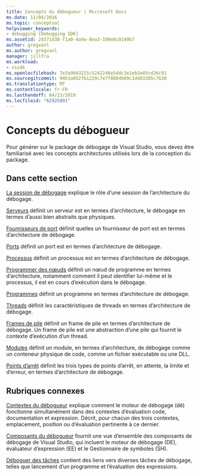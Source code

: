 ```yaml
---
title: Concepts du débogueur | Microsoft Docs
ms.date: 11/04/2016
ms.topic: conceptual
helpviewer_keywords:
- debugging [Debugging SDK]
ms.assetid: 2d371d38-f1a0-4a9a-8ea3-100e8c0149b7
author: gregvanl
ms.author: gregvanl
manager: jillfra
ms.workload:
- vssdk
ms.openlocfilehash: 7e3a9043215c5242246e54dc3e1eb2e85cd26c91
ms.sourcegitcommit: 94b3a052fb1229c7e7f8804b09c1d403385c7630
ms.translationtype: MT
ms.contentlocale: fr-FR
ms.lasthandoff: 04/23/2019
ms.locfileid: "62925891"
---
```

# <a name="debugger-concepts"></a>Concepts du débogueur
Pour générer sur le package de débogage de Visual Studio, vous devez être familiarisé avec les concepts architectures utilisés lors de la conception du package.

## <a name="in-this-section"></a>Dans cette section
 [La session de débogage](../../extensibility/debugger/debug-session.md) explique le rôle d’une session de l’architecture du débogage.

 [Serveurs](../../extensibility/debugger/servers-visual-studio-sdk.md) définit un serveur est en termes d’architecture, le débogage en termes d’aussi bien abstraits que physiques.

 [Fournisseurs de port](../../extensibility/debugger/port-suppliers.md) définit quelles un fournisseur de port est en termes d’architecture de débogage.

 [Ports](../../extensibility/debugger/ports.md) définit un port est en termes d’architecture de débogage.

 [Processus](../../extensibility/debugger/processes.md) définit un processus est en termes d’architecture de débogage.

 [Programmer des nœuds](../../extensibility/debugger/program-nodes.md) définit un nœud de programme en termes d’architecture, notamment comment il peut identifier lui-même et le processus, il est en cours d’exécution dans le débogage.

 [Programmes](../../extensibility/debugger/programs.md) définit un programme en termes d’architecture de débogage.

 [Threads](../../extensibility/debugger/threads.md) définit les caractéristiques de threads en termes d’architecture de débogage.

 [Frames de pile](../../extensibility/debugger/stack-frames.md) définit un frame de pile en termes d’architecture de débogage. Un frame de pile est une abstraction d’une pile qui fournit le contexte d’exécution d’un thread.

 [Modules](../../extensibility/debugger/modules.md) définit un module, en termes d’architecture, de débogage comme un conteneur physique de code, comme un fichier exécutable ou une DLL.

 [Points d’arrêt](../../extensibility/debugger/breakpoints-visual-studio-sdk.md) définit les trois types de points d’arrêt, en attente, la limite et d’erreur, en termes d’architecture de débogage.

## <a name="related-sections"></a>Rubriques connexes
 [Contextes du débogueur](../../extensibility/debugger/debugger-contexts.md) explique comment le moteur de débogage (dé) fonctionne simultanément dans des contextes d’évaluation code, documentation et expression. Décrit, pour chacun des trois contextes, emplacement, position ou d’évaluation pertinente à ce dernier.

 [Composants du débogueur](../../extensibility/debugger/debugger-components.md) fournit une vue d’ensemble des composants de débogage de Visual Studio, qui incluent le moteur de débogage (DE), évaluateur d’expression (EE) et le Gestionnaire de symboles (SH).

 [Déboguer des tâches](../../extensibility/debugger/debugging-tasks.md) contient des liens vers diverses tâches de débogage, telles que lancement d’un programme et l’évaluation des expressions.